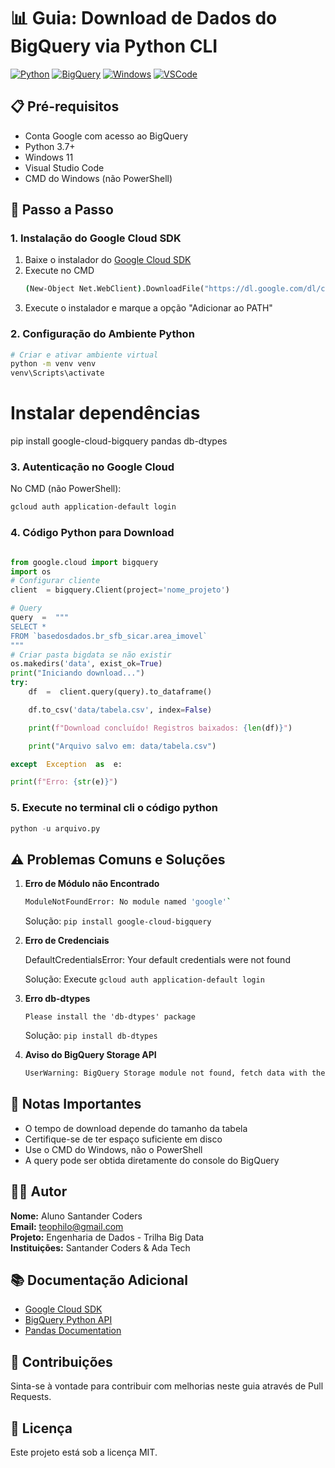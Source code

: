 # 📊 Guia: Download de Dados do BigQuery via Python CLI

[![Python](https://img.shields.io/badge/Python-3.7+-blue.svg)](https://www.python.org)
[![BigQuery](https://img.shields.io/badge/BigQuery-Cloud-yellow.svg)](https://cloud.google.com/bigquery)
[![Windows](https://img.shields.io/badge/Windows-11-blue.svg)](https://www.microsoft.com/windows)
[![VSCode](https://img.shields.io/badge/VSCode-Latest-blue.svg)](https://code.visualstudio.com/)

## 📋 Pré-requisitos

- Conta Google com acesso ao BigQuery
- Python 3.7+
- Windows 11
- Visual Studio Code
- CMD do Windows (não PowerShell)

## 🚀 Passo a Passo

### 1. Instalação do Google Cloud SDK

1. Baixe o instalador do [Google Cloud SDK](https://cloud.google.com/sdk/docs/install#windows)
2. Execute no CMD
   ```cmd
   (New-Object Net.WebClient).DownloadFile("https://dl.google.com/dl/cloudsdk/channels/rapid/GoogleCloudSDKInstaller.exe", "$env:Temp\GoogleCloudSDKInstaller.exe")
   ```
3. Execute o instalador e marque a opção "Adicionar ao PATH"

### 2. Configuração do Ambiente Python

```bash
# Criar e ativar ambiente virtual
python -m venv venv
venv\Scripts\activate
```

# Instalar dependências
pip install google-cloud-bigquery pandas db-dtypes

### 3. Autenticação no Google Cloud

No CMD (não PowerShell):

```bash
gcloud auth application-default login 
```

### 4. Código Python para Download

```python

from google.cloud import bigquery
import os
# Configurar cliente
client  = bigquery.Client(project='nome_projeto')  

# Query
query  =  """
SELECT *
FROM `basedosdados.br_sfb_sicar.area_imovel`
"""  
# Criar pasta bigdata se não existir
os.makedirs('data', exist_ok=True)
print("Iniciando download...")
try:
	df  =  client.query(query).to_dataframe()

	df.to_csv('data/tabela.csv', index=False)

	print(f"Download concluído! Registros baixados: {len(df)}")

	print("Arquivo salvo em: data/tabela.csv")

except  Exception  as  e:

print(f"Erro: {str(e)}")
```
### 5. Execute no terminal cli o código python
```python 
python -u arquivo.py
```

## ⚠️ Problemas Comuns e Soluções

1.  **Erro de Módulo não Encontrado**
    
    ```bash    
    ModuleNotFoundError: No module named 'google'`
    ```
    
    Solução:  ```pip install google-cloud-bigquery```
2.  **Erro de Credenciais**
    
    DefaultCredentialsError: Your default credentials were not found
    
    Solução: Execute `gcloud auth application-default login`
3.  **Erro db-dtypes**
  
    `Please install the 'db-dtypes' package`
    
    Solução: `pip install db-dtypes`

4. **Aviso do BigQuery Storage API**
   ```bash
   UserWarning: BigQuery Storage module not found, fetch data with the REST endpoint instead    

## 📝 Notas Importantes

-   O tempo de download depende do tamanho da tabela
-   Certifique-se de ter espaço suficiente em disco
-   Use o CMD do Windows, não o PowerShell
-   A query pode ser obtida diretamente do console do BigQuery

## 👨‍💻 Autor

**Nome:** Aluno Santander Coders  
**Email:** [teophilo@gmail.com](mailto:teophilo@gmail.com)  
**Projeto:** Engenharia de Dados - Trilha Big Data  
**Instituições:** Santander Coders & Ada Tech

## 📚 Documentação Adicional

-   [Google Cloud SDK](https://cloud.google.com/sdk/docs)
-   [BigQuery Python API](https://googleapis.dev/python/bigquery/latest/index.html)
-   [Pandas Documentation](https://pandas.pydata.org/docs/)

## 🤝 Contribuições

Sinta-se à vontade para contribuir com melhorias neste guia através de Pull Requests.

## 📄 Licença

Este projeto está sob a licença MIT.
